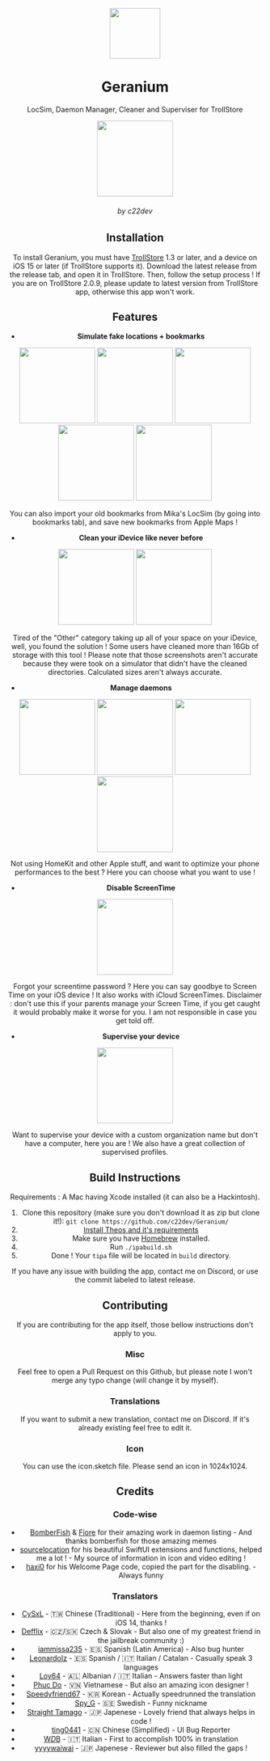 <center>
  


<div align="center">
   <p>
      <img src="https://github.com/c22dev/Geranium/assets/102235607/0feaa3eb-2c27-4cc0-9fa8-704db9f0a40f" width=100px>
   </p>
   <h1> Geranium </h1>
      <p>LocSim, Daemon Manager, Cleaner and Superviser for TrollStore</p>
      <img src="https://github.com/c22dev/Geranium/assets/102235607/ea95158f-1101-496b-b868-c3901db97543" width=150px>
</div>

<h6 align="center"> by c22dev </h6>

## Installation
To install Geranium, you must have [TrollStore](https://github.com/opa334/TrollStore) 1.3 or later, and a device on iOS 15 or later (if TrollStore supports it). Download the latest release from the release tab, and open it in TrollStore. Then, follow the setup process ! If you are on TrollStore 2.0.9, please update to latest version from TrollStore app, otherwise this app won't work.

## Features
- **Simulate fake locations + bookmarks**
<img src="https://github.com/c22dev/Geranium/assets/102235607/a42ace92-028f-482f-9a66-6c4295a7fcba" width=150px>
<img src="https://github.com/c22dev/Geranium/assets/102235607/c45d3553-1c5b-418b-b836-69d47330d489" width=150px>
<img src="https://github.com/c22dev/Geranium/assets/102235607/bcd7f1bf-e684-4eee-964e-449aeae7f5fa" width=150px>
<img src="https://github.com/c22dev/Geranium/assets/102235607/35a8c0c9-50cd-484b-bfd4-0290c0c50714" width=150px>
<img src="https://github.com/c22dev/Geranium/assets/102235607/557b7da6-a181-4b2f-80a1-3e84f79b144f" width=150px>



You can also import your old bookmarks from Mika's LocSim (by going into bookmarks tab), and save new bookmarks from Apple Maps !

- **Clean your iDevice like never before**

<img src="https://github.com/c22dev/Geranium/assets/102235607/dc1d1818-8248-4c7a-95d7-615b00f280a4" width=150px>
<img src="https://github.com/c22dev/Geranium/assets/102235607/a187c43b-38fd-4a91-a7b2-194de9bab67a" width=150px>

Tired of the "Other" category taking up all of your space on your iDevice, well, you found the solution ! Some users have cleaned more than 16Gb of storage with this tool !
Please note that those screenshots aren't accurate because they were took on a simulator that didn't have the cleaned directories. Calculated sizes aren't always accurate.


- **Manage daemons**

<img src="https://github.com/c22dev/Geranium/assets/102235607/977b1592-be87-42b1-84ad-5a9f6408279c" width=150px>
<img src="https://github.com/c22dev/Geranium/assets/102235607/6ad3858d-36fc-415d-bae7-8624e19d178d" width=150px>
<img src="https://github.com/c22dev/Geranium/assets/102235607/fd79e6cf-cc8b-44bc-8b7b-d88c2718d775" width=150px>
<img src="https://github.com/c22dev/Geranium/assets/102235607/408fcfcb-8abd-4d1c-bedc-01e1a8051127" width=150px>


Not using HomeKit and other Apple stuff, and want to optimize your phone performances to the best ? Here you can choose what you want to use !

- **Disable ScreenTime**
<img src="https://github.com/c22dev/Geranium/assets/102235607/d6aeb889-6d32-4923-a8ff-c43db7b37fbb" width=150px>

Forgot your screentime password ? Here you can say goodbye to Screen Time on your iOS device ! It also works with iCloud ScreenTimes. 
Disclaimer : don't use this if your parents manage your Screen Time, if you get caught it would probably make it worse for you. I am not responsible in case you get told off.

- **Supervise your device**
<img src="https://github.com/c22dev/Geranium/assets/102235607/415e4de8-b701-4046-914f-38c44671f8da" width=150px>

Want to supervise your device with a custom organization name but don't have a computer, here you are ! We also have a great collection of supervised profiles.
## Build Instructions
Requirements : A Mac having Xcode installed (it can also be a Hackintosh).
1. Clone this repository (make sure you don't download it as zip but clone it!):
   ```git clone https://github.com/c22dev/Geranium/```
2. [Install Theos and it's requirements](https://theos.dev/docs/installation-macos)
3. Make sure you have [Homebrew](https://brew.sh) installed.
4. Run ```./ipabuild.sh```
5. Done ! Your `tipa` file will be located in `build` directory.

If you have any issue with building the app, contact me on Discord, or use the commit labeled to latest release.

## Contributing
If you are contributing for the app itself, those bellow instructions don't apply to you.
### Misc
Feel free to open a Pull Request on this Github, but please note I won't merge any typo change (will change it by myself).
### Translations
If you want to submit a new translation, contact me on Discord.
If it's already existing feel free to edit it.
### Icon
You can use the icon.sketch file. Please send an icon in 1024x1024.

## Credits
### Code-wise
- [BomberFish](https://github.com/bomberfish) & [Fiore](https://github.com/donato-fiore) for their amazing work in daemon listing - And thanks bomberfish for those amazing memes
- [sourcelocation](https://github.com/sourcelocation) for his beautiful SwiftUI extensions and functions, helped me a lot ! - My source of information in icon and video editing !
- [haxi0](https://github.com/haxi0) for his Welcome Page code, copied the part for the disabling. - Always funny
### Translators
- [CySxL](https://twitter.com/CySxL) - 🇹🇼 Chinese (Traditional) - Here from the beginning, even if on iOS 14, thanks !
- [Defflix](https://twitter.com/Defflix19) - 🇨🇿/🇸🇰 Czech & Slovak - But also one of my greatest friend in the jailbreak community :)
- [iammissa235](https://twitter.com/Missauios) - 🇪🇸 Spanish (Latin America) - Also bug hunter
- [LeonardoIz](https://twitter.com/leonardoizzo_) - 🇪🇸 Spanish / 🇮🇹 Italian / Catalan - Casually speak 3 languages
- [Loy64](https://twitter.com/loy64_) - 🇦🇱 Albanian / 🇮🇹 Italian - Answers faster than light
- [Phuc Do](https://twitter.com/dobabaophuc) - 🇻🇳 Vietnamese - But also an amazing icon designer !
- [Speedyfriend67](https://twitter.com/speedyfriend67) - 🇰🇷 Korean - Actually speedrunned the translation
- [Spy_G](https://twitter.com/spy_g_) - 🇸🇪 Swedish - Funny nickname
- [Straight Tamago](https://twitter.com/straight_tamago) - 🇯🇵 Japenese - Lovely friend that always helps in code !
- [ting0441](https://twitter.com/Ting2021) - 🇨🇳 Chinese (Simplified) - UI Bug Reporter
- [W$D$B](https://twitter.com/Alz971) - 🇮🇹 Italian - First to accomplish 100% in translation
- [yyyywaiwai](https://twitter.com/yyyyyy_public) - 🇯🇵 Japenese - Reviewer but also filled the gaps !
